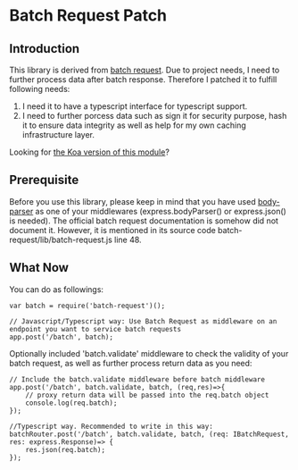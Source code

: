 Batch Request Patch
===================

## Introduction

This library is derived from [batch request](http://batch-request.socialradar.com). Due to project needs, 
I need to further process data after batch response. Therefore I patched it to fulfill following needs:

1. I need it to have a typescript interface for typescript support.
2. I need to further porcess data such as sign it for security purpose, 
hash it to ensure data integrity as well as help for my own caching infrastructure layer.

Looking for [the Koa version of this module](https://github.com/socialradar/koa-batch)?

## Prerequisite

Before you use this library, please keep in mind that you have used [body-parser](https://www.npmjs.com/package/body-parser) as one of your middlewares (express.bodyParser() or express.json() is needed). 
The official batch request documentation is somehow did not document it. 
However, it is mentioned in its source code batch-request/lib/batch-request.js line 48.


## What Now

You can do as followings:

    var batch = require('batch-request')();

    // Javascript/Typescript way: Use Batch Request as middleware on an endpoint you want to service batch requests
    app.post('/batch', batch);


Optionally included 'batch.validate' middleware to check the validity of your batch request, as well as further process return data as you need:

    // Include the batch.validate middleware before batch middleware
    app.post('/batch', batch.validate, batch, (req,res)=>{
        // proxy return data will be passed into the req.batch object
        console.log(req.batch);
    });
    
    //Typescript way. Recommended to write in this way:
    batchRouter.post('/batch', batch.validate, batch, (req: IBatchRequest, res: express.Response)=> {
        res.json(req.batch);
    });
